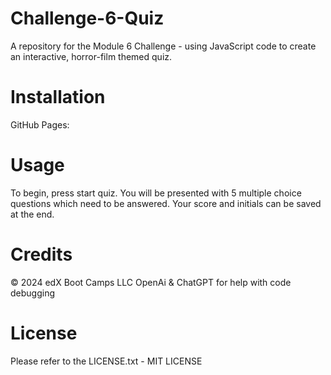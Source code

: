 # Challenge-6-Quiz
A repository for the Module 6 Challenge - using JavaScript code to create an interactive, horror-film themed quiz.

# Installation

GitHub Pages:

# Usage
To begin, press start quiz. You will be presented with 5 multiple choice questions which need to be answered. Your score and initials can be saved at the end.

# Credits
© 2024 edX Boot Camps LLC 
OpenAi & ChatGPT for help with code debugging

# License
Please refer to the LICENSE.txt - MIT LICENSE

